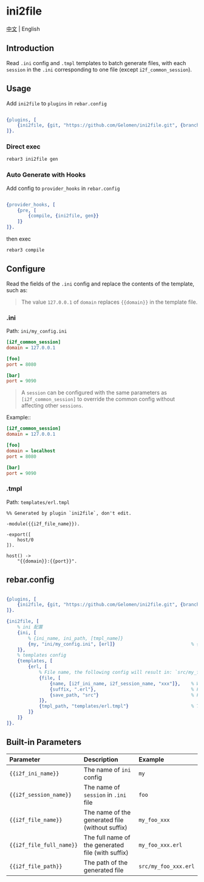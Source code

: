 # ini2file

[中文](./README.md) | English

## Introduction

Read `.ini` config and `.tmpl` templates to batch generate files, with each `session` in the `.ini` corresponding to one file (except `i2f_common_session`).

## Usage

Add `ini2file` to `plugins` in `rebar.config`

```erlang

{plugins, [
    {ini2file, {git, "https://github.com/Gelomen/ini2file.git", {branch, "master"}}}
]}.

```

### Direct exec

```bash
rebar3 ini2file gen
```

### Auto Generate with Hooks

Add config to `provider_hooks` in `rebar.config`

```erlang

{provider_hooks, [
    {pre, [
        {compile, {ini2file, gen}}
    ]}
]}.

```

then exec

```bash
rebar3 compile
```

## Configure

Read the fields of the `.ini` config and replace the contents of the template, such as:

> The value `127.0.0.1` of `domain` replaces `{{domain}}` in the template file.

### .ini

Path: `ini/my_config.ini`

```ini
[i2f_common_session]
domain = 127.0.0.1

[foo]
port = 8080

[bar]
port = 9090

```

> A `session` can be configured with the same parameters as `[i2f_common_session]` to override the common config without affecting other `sessions`.

Example::

```ini
[i2f_common_session]
domain = 127.0.0.1

[foo]
domain = localhost
port = 8080

[bar]
port = 9090

```

### .tmpl

Path: `templates/erl.tmpl`

```tmpl
%% Generated by plugin `ini2file`, don't edit.

-module({{i2f_file_name}}).

-export([
    host/0
]).

host() ->
    "{{domain}}:{{port}}".

```

## rebar.config

```erlang

{plugins, [
    {ini2file, {git, "https://github.com/Gelomen/ini2file.git", {branch, "master"}}}
]}.

{ini2file, [
    % ini 配置
    {ini, [
        % {ini_name, ini_path, [tmpl_name]}
        {my, "ini/my_config.ini", [erl]}                            % {config name, config path, [template name]}
    ]},
    % templates config
    {templates, [
        {erl, [
            % File name, the following config will result in: `src/my_foo_xxx.erl` and `src/my_bar_xxx.erl`
            {file, [
                {name, [i2f_ini_name, i2f_session_name, "xxx"]},    % Words to concat for the file name, atom | int | string | bit_string
                {suffix, ".erl"},                                   % File suffix
                {save_path, "src"}                                  % File save path
            ]},
            {tmpl_path, "templates/erl.tmpl"}                       % Template path
        ]}
    ]}
]}.

```

## Built-in Parameters

| Parameter                | Description                                       | Example              |
|:-------------------------|:--------------------------------------------------|:---------------------|
| `{{i2f_ini_name}}`       | The name of `ini` config                          | `my`                 |
| `{{i2f_session_name}}`   | The name of `session` in `.ini` file              | `foo`                |
| `{{i2f_file_name}}`      | The name of the generated file (without suffix)   | `my_foo_xxx`         |
| `{{i2f_file_full_name}}` | The full name of the generated file (with suffix) | `my_foo_xxx.erl`     |
| `{{i2f_file_path}}`      | The path of the generated file                    | `src/my_foo_xxx.erl` |
